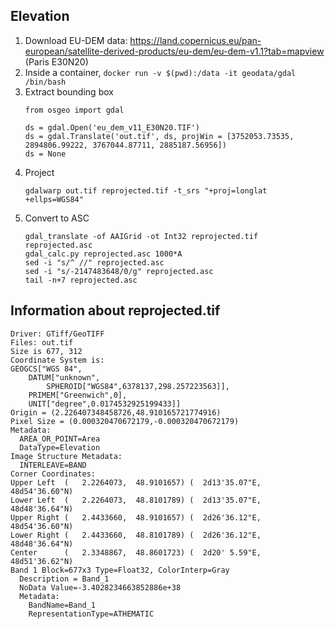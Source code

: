 Elevation
-------

1. Download EU-DEM data: https://land.copernicus.eu/pan-european/satellite-derived-products/eu-dem/eu-dem-v1.1?tab=mapview (Paris E30N20)
2. Inside a container, `docker run -v $(pwd):/data -it geodata/gdal /bin/bash`
3. Extract bounding box
    ```
    from osgeo import gdal
    
    ds = gdal.Open('eu_dem_v11_E30N20.TIF')
    ds = gdal.Translate('out.tif', ds, projWin = [3752053.73535, 2894806.99222, 3767044.87711, 2885187.56956])
    ds = None
    ```
4. Project
    ```
    gdalwarp out.tif reprojected.tif -t_srs "+proj=longlat +ellps=WGS84"
    ```
5. Convert to ASC
   ```
   gdal_translate -of AAIGrid -ot Int32 reprojected.tif reprojected.asc
   gdal_calc.py reprojected.asc 1000*A
   sed -i "s/^ //" reprojected.asc
   sed -i "s/-2147483648/0/g" reprojected.asc
   tail -n+7 reprojected.asc
   ``` 
   
Information about reprojected.tif
----

```
Driver: GTiff/GeoTIFF
Files: out.tif
Size is 677, 312
Coordinate System is:
GEOGCS["WGS 84",
    DATUM["unknown",
        SPHEROID["WGS84",6378137,298.257223563]],
    PRIMEM["Greenwich",0],
    UNIT["degree",0.0174532925199433]]
Origin = (2.226407348458726,48.910165721774916)
Pixel Size = (0.000320470672179,-0.000320470672179)
Metadata:
  AREA_OR_POINT=Area
  DataType=Elevation
Image Structure Metadata:
  INTERLEAVE=BAND
Corner Coordinates:
Upper Left  (   2.2264073,  48.9101657) (  2d13'35.07"E, 48d54'36.60"N)
Lower Left  (   2.2264073,  48.8101789) (  2d13'35.07"E, 48d48'36.64"N)
Upper Right (   2.4433660,  48.9101657) (  2d26'36.12"E, 48d54'36.60"N)
Lower Right (   2.4433660,  48.8101789) (  2d26'36.12"E, 48d48'36.64"N)
Center      (   2.3348867,  48.8601723) (  2d20' 5.59"E, 48d51'36.62"N)
Band 1 Block=677x3 Type=Float32, ColorInterp=Gray
  Description = Band_1
  NoData Value=-3.4028234663852886e+38
  Metadata:
    BandName=Band_1
    RepresentationType=ATHEMATIC
```
